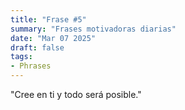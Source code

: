 ```yaml
---
title: "Frase #5"
summary: "Frases motivadoras diarias"
date: "Mar 07 2025"
draft: false
tags:
- Phrases
---
```


"Cree en ti y todo será posible."
